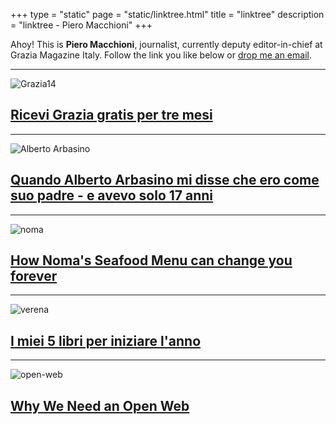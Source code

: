 +++
type = "static"
page = "static/linktree.html"
title = "linktree"
description = "linktree - Piero Macchioni"
+++

Ahoy! This is __Piero Macchioni__, journalist, currently deputy editor-in-chief at Grazia Magazine Italy. Follow the link you like below or [drop me an email](https://macchioni.cc/contatti/). 


---

![Grazia14](https://macchioni.cc/images/grazia14.jpg)

## [Ricevi Grazia gratis per tre mesi](https://www.abbonamenti.it/r33213?check=B919D1DE5ACB810623E74B7489FC86E3&codiceOmaggio=203167150DCF80D6) 

---


![Alberto Arbasino](https://macchioni.cc/images/vault/arbasino.jpg)

## [Quando Alberto Arbasino mi disse che ero come suo padre - e avevo solo 17 anni](https://macchioni.cc/blog/2020-03-23-arbasino-mekong-stroncatura/)

---

![noma](https://macchioni.cc/images/vault/aoutnoma.jpg)

## [How Noma's Seafood Menu can change you forever](https://macchioni.cc/blog/2020-02-02-noma-seafood-menu-2020-can-change-you/)
---

![verena](https://macchioni.cc/images/vault/verena.jpg)

## [I miei 5 libri per iniziare l'anno](https://macchioni.cc/blog/2019-12-28-cinque-libri-leggere-2019/)

---

![open-web](https://macchioni.cc/images/vault/own.jpg)

## [Why We Need an Open Web](https://macchioni.cc/open-web/)